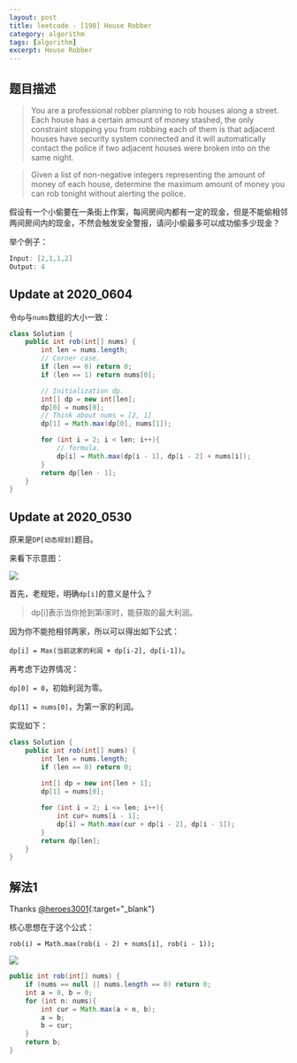 ```yaml
---
layout: post
title: leetcode - [198] House Robber
category: algorithm
tags: [algorithm]
excerpt: House Robber
---
```


## 题目描述  

> You are a professional robber planning to rob houses along a street. Each house has a certain amount of money stashed, the only constraint stopping you from robbing each of them is that adjacent houses have security system connected and it will automatically contact the police if two adjacent houses were broken into on the same night.  

> Given a list of non-negative integers representing the amount of money of each house, determine the maximum amount of money you can rob tonight without alerting the police.  

假设有一个小偷要在一条街上作案，每间房间内都有一定的现金，但是不能偷相邻两间房间内的现金，不然会触发安全警报，请问小偷最多可以成功偷多少现金？  

举个例子：

``` java
Input: [2,1,1,2]
Output: 4
```

## Update at 2020_0604  

令`dp`与`nums`数组的大小一致：  

``` java
class Solution {
    public int rob(int[] nums) {
        int len = nums.length;
        // Corner case.
        if (len == 0) return 0;
        if (len == 1) return nums[0];

        // Initialization dp.
        int[] dp = new int[len];
        dp[0] = nums[0];
        // Think about nums = [2, 1]
        dp[1] = Math.max(dp[0], nums[1]);

        for (int i = 2; i < len; i++){
            // formula.
            dp[i] = Math.max(dp[i - 1], dp[i - 2] + nums[i]);
        }
        return dp[len - 1];
    }
}
```


## Update at 2020_0530  

原来是`DP[动态规划]`题目。  

来看下示意图：  

![](https://yyc-images.oss-cn-beijing.aliyuncs.com/leetcode_198_using_dp.png)  


首先，老规矩，明确`dp[i]`的意义是什么？  

> dp[i]表示当你抢到第i家时，能获取的最大利润。  

因为你不能抢相邻两家，所以可以得出如下公式：  

`dp[i] = Max(当前这家的利润 + dp[i-2], dp[i-1])`。  

再考虑下边界情况：  

`dp[0] = 0`，初始利润为零。  

`dp[1] = nums[0]`，为第一家的利润。  

实现如下：  


``` java
class Solution {
    public int rob(int[] nums) {
        int len = nums.length;
        if (len == 0) return 0;
        
        int[] dp = new int[len + 1];
        dp[1] = nums[0];

        for (int i = 2; i <= len; i++){
            int cur= nums[i - 1];
            dp[i] = Math.max(cur + dp[i - 2], dp[i - 1]);
        }
        return dp[len];
    }
}
```




## 解法1  

Thanks [@heroes3001](https://leetcode.com/problems/house-robber/discuss/156523/From-good-to-great.-How-to-approach-most-of-DP-problems.){:target="_blank"}  

核心思想在于这个公式： 

`rob(i) = Math.max(rob(i - 2) + nums[i], rob(i - 1));`

![](https://yyc-images.oss-cn-beijing.aliyuncs.com/leetcode_198.png)  


``` java
public int rob(int[] nums) {
    if (nums == null || nums.length == 0) return 0;
    int a = 0, b = 0;
    for (int n: nums){
        int cur = Math.max(a + n, b);
        a = b;
        b = cur;
    }
    return b;
}
```
